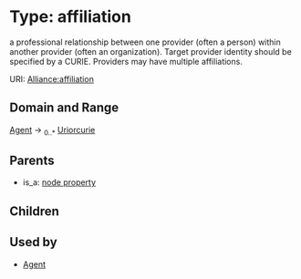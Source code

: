 
# Type: affiliation


a professional relationship between one provider (often a person) within another provider (often an organization). Target provider identity should be specified by a CURIE. Providers may have multiple affiliations.

URI: [Alliance:affiliation](http://alliancegenome.org/affiliation)


## Domain and Range

[Agent](Agent.md) ->  <sub>0..*</sub> [Uriorcurie](types/Uriorcurie.md)

## Parents

 *  is_a: [node property](node_property.md)

## Children


## Used by

 * [Agent](Agent.md)
